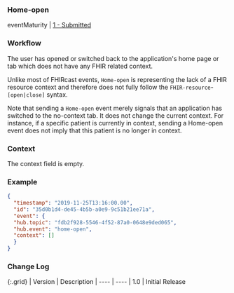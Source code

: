 ### Home-open

eventMaturity | [1 - Submitted](3-1-2-eventmaturitymodel.html)

### Workflow

The user has opened or switched back to the application's home page or tab which does not have any FHIR related context.

Unlike most of FHIRcast events, `Home-open` is representing the lack of a FHIR resource context and therefore does not fully follow the `FHIR-resource`-`[open|close]` syntax.

Note that sending a `Home-open` event merely signals that an application has switched to the no-context tab. It does not change the current context. For instance, if a specific patient is currently in context, sending a Home-open event does not imply that this patient is no longer in context.

### Context

The context field is empty.

### Example

```json
{
  "timestamp": "2019-11-25T13:16:00.00",
  "id": "35d0b1d4-de45-4b5b-a0e9-9c51b21ee71a",
  "event": {
  "hub.topic": "fdb2f928-5546-4f52-87a0-0648e9ded065", 
  "hub.event": "home-open", 
  "context": [] 
  }
}
```

### Change Log

{:.grid}
| Version | Description
| ---- | ----
| 1.0 | Initial Release
